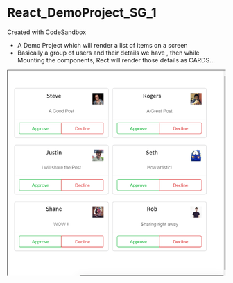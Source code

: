 # React_DemoProject_SG_1
Created with CodeSandbox

* A Demo Project which will render a list of items on a screen
* Basically a group of users and their details we have , then while Mounting the components, Rect will render those details as CARDS...


![OutPut_screen](https://github.com/teddcp2/React_DemoProject_SG_1/blob/master/output.PNG)
